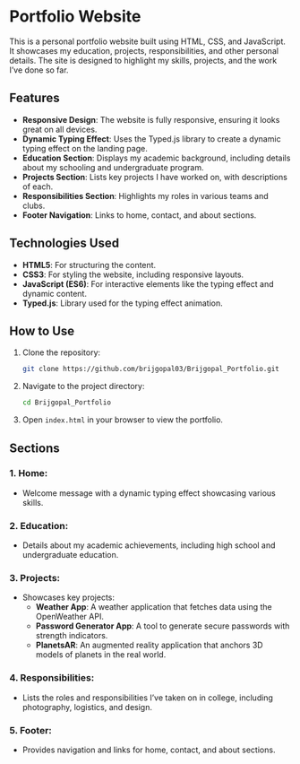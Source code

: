 # Portfolio Website

This is a personal portfolio website built using HTML, CSS, and JavaScript. It showcases my education, projects, responsibilities, and other personal details. The site is designed to highlight my skills, projects, and the work I’ve done so far.

## Features

- **Responsive Design**: The website is fully responsive, ensuring it looks great on all devices.
- **Dynamic Typing Effect**: Uses the Typed.js library to create a dynamic typing effect on the landing page.
- **Education Section**: Displays my academic background, including details about my schooling and undergraduate program.
- **Projects Section**: Lists key projects I have worked on, with descriptions of each.
- **Responsibilities Section**: Highlights my roles in various teams and clubs.
- **Footer Navigation**: Links to home, contact, and about sections.

## Technologies Used

- **HTML5**: For structuring the content.
- **CSS3**: For styling the website, including responsive layouts.
- **JavaScript (ES6)**: For interactive elements like the typing effect and dynamic content.
- **Typed.js**: Library used for the typing effect animation.

## How to Use

1. Clone the repository:
    ```bash
    git clone https://github.com/brijgopal03/Brijgopal_Portfolio.git
    ```
2. Navigate to the project directory:
    ```bash
    cd Brijgopal_Portfolio
    ```
3. Open `index.html` in your browser to view the portfolio.

## Sections

### 1. **Home**: 
   - Welcome message with a dynamic typing effect showcasing various skills.

### 2. **Education**:
   - Details about my academic achievements, including high school and undergraduate education.

### 3. **Projects**:
   - Showcases key projects:
     - **Weather App**: A weather application that fetches data using the OpenWeather API.
     - **Password Generator App**: A tool to generate secure passwords with strength indicators.
     - **PlanetsAR**: An augmented reality application that anchors 3D models of planets in the real world.

### 4. **Responsibilities**:
   - Lists the roles and responsibilities I’ve taken on in college, including photography, logistics, and design.

### 5. **Footer**:
   - Provides navigation and links for home, contact, and about sections.
